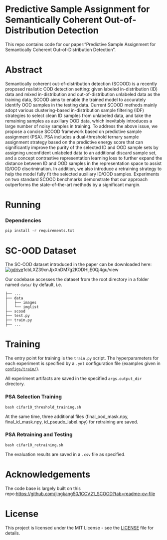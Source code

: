 # Predictive Sample Assignment for Semantically Coherent Out-of-Distribution Detection
This repo contains code for our paper:“Predictive Sample Assignment for Semantically Coherent Out-of-Distribution Detection”.

# Abstract 

Semantically coherent out-of-distribution detection (SCOOD) is a recently proposed realistic  OOD detection setting: given labeled in-distribution (ID) data and mixed in-distribution and out-of-distribution unlabeled data as the training data, SCOOD aims to enable the trained model to accurately identify OOD samples in the testing data. Current SCOOD methods mainly adopt various clustering-based in-distribution sample filtering (IDF) strategies to select clean ID samples from unlabeled data, and take the remaining samples as auxiliary OOD data, which inevitably introduces a large number of noisy samples in training. To address the above issue, we propose a concise SCOOD framework based on predictive sample assignment (PSA). PSA includes a dual-threshold ternary sample assignment strategy based on the predictive energy score that can significantly improve the purity of the selected ID and OOD sample sets by assigning unconfident unlabeled data to an additional discard sample set, and a concept contrastive representation learning loss to further expand the distance between ID and OOD samples in the representation space to assist ID/OOD discrimination. In addition, we also introduce a retraining strategy to help the model fully fit the selected auxiliary ID/OOD samples. Experiments on two standard SCOOD benchmarks demonstrate that our approach outperforms the state-of-the-art methods by a significant margin.

# Running

### Dependencies

```
pip install -r requirements.txt
```

# SC-OOD Dataset

The SC-OOD dataset introduced in the paper can be downloaded here: [![gdrive](https://img.shields.io/badge/SCOOD%20dataset-google%20drive-f39f37)](https://drive.google.com/file/d/1cbLXZ39xnJjxXnDM7g2KODHIjE0Qj4gu/view?usp=sharing)1cbLXZ39xnJjxXnDM7g2KODHIjE0Qj4gu/view

Our codebase accesses the dataset from the root directory in a folder named `data/` by default, i.e.

```
├── ...
├── data
│   ├── images
│   └── imglist
├── scood
├── test.py
├── train.py
├── ...
```

# Training

The entry point for training is the `train.py` script. The hyperparameters for each experiment is specified by a `.yml` configuration file (examples given in [`configs/train/`](configs/train/)).

All experiment artifacts are saved in the specified `args.output_dir` directory.

### PSA Selection Training

```
bash cifar10_threshold_training.sh
```

At the same time, three additional files (final_ood_mask.npy, final_id_mask.npy, id_pseudo_label.npy) for retraining are saved. 

### PSA Retraining and Testing 

```
bash cifar10_retraining.sh
```

The evaluation results are saved in a `.csv` file as specified.  

# Acknowledgements 

The code base is largely built on this repo:https://github.com/jingkang50/ICCV21_SCOOD?tab=readme-ov-file

# License

This project is licensed under the MIT License - see the [LICENSE](LICENSE) file for details.

